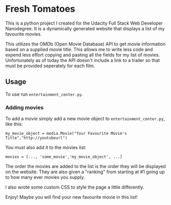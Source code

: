 # Fresh Tomatoes

This is a python project I created for the Udacity Full Stack Web Developer Nanodegree.  It is a dynamically generated website that displays a list of my favourite movies.

This utilizes the OMDb (Open Movie Database) API to get movie information based on a supplied movie title.  This allows me to write less code and expend less effort copying and pasting all the fields for my list of movies.  Unfortunately as of today the API doesn't include a link to a trailer so that must be provided seperately for each film.

## Usage

To use run `entertainment_center.py`.

### Adding movies

To add a movie simply add a new movie object to `entertainment_center.py`, like this:
```
my_movie_object = media.Movie("Your Favourite Movie's Title","http://youtubeurl")
```
You must also add it to the movies list:
```
movies = [..., 'some_movie','my_movie_object', ...]
```

The order the movies are added to the list is the order they will be displayed on the website.  They are also given a "ranking" from starting at #1 going up to how many ever movies you supply.

I also wrote some custom CSS to style the page a little differently.

Enjoy!  Maybe you will find your new favourite movie in this list!


